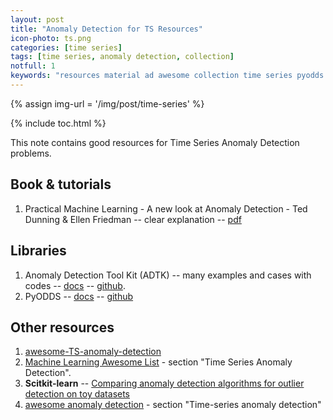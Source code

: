 ```yaml
---
layout: post
title: "Anomaly Detection for TS Resources"
icon-photo: ts.png
categories: [time series]
tags: [time series, anomaly detection, collection]
notfull: 1
keywords: "resources material ad awesome collection time series pyodds adtk tool kit awesome"
---
```


{% assign img-url = '/img/post/time-series' %}

{% include toc.html %}

This note contains good resources for Time Series Anomaly Detection problems.

## Book & tutorials

1. Practical Machine Learning - A new look at Anomaly Detection - Ted Dunning & Ellen Friedman -- clear explanation -- [pdf](https://mapr.com/practical-machine-learning-new-look-anomaly-detection/assets/practical-machine-learning-new-look-anomaly-detection.pdf)

## Libraries

1. Anomaly Detection Tool Kit (ADTK) -- many examples and cases with codes -- [docs](https://adtk.readthedocs.io/) -- [github](https://github.com/arundo/adtk).
2. PyODDS -- [docs](http://pyodds.com/) -- [github](https://github.com/datamllab/pyodds)

## Other resources

1. [awesome-TS-anomaly-detection](https://github.com/rob-med/awesome-TS-anomaly-detection)
1. [Machine Learning Awesome List](https://github.com/sdukshis/awesome-ml) - section "Time Series Anomaly Detection".
2. **Scitkit-learn** -- [Comparing anomaly detection algorithms for outlier detection on toy datasets](https://scikit-learn.org/stable/auto_examples/miscellaneous/plot_anomaly_comparison.html#sphx-glr-auto-examples-miscellaneous-plot-anomaly-comparison-py)
3. [awesome anomaly detection](https://github.com/hoya012/awesome-anomaly-detection#time-series-anomaly-detection-need-to-survey-more) - section "Time-series anomaly detection"